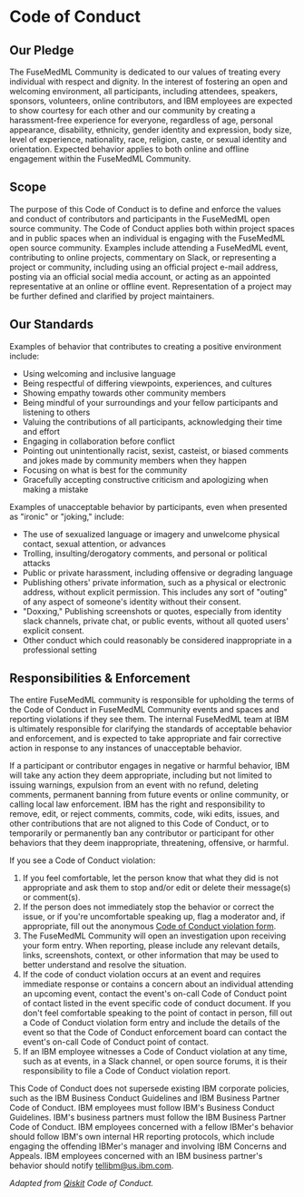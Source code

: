 # Code of Conduct

## Our Pledge

The FuseMedML Community is dedicated to our values of treating every individual
with respect and dignity. In the interest of fostering an open and welcoming
environment, all participants, including attendees, speakers, sponsors,
volunteers, online contributors, and IBM employees are expected to show
courtesy for each other and our community by creating a harassment-free
experience for everyone, regardless of age, personal appearance, disability,
ethnicity, gender identity and expression, body size, level of experience,
nationality, race, religion, caste, or sexual identity and orientation.
Expected behavior applies to both online and offline engagement within the
FuseMedML Community.

## Scope

The purpose of this Code of Conduct is to define and enforce the values and
conduct of contributors and participants in the FuseMedML open source community.
The Code of Conduct applies both within project spaces and in public spaces
when an individual is engaging with the FuseMedML open source community. Examples
include attending a FuseMedML event, contributing to online projects, commentary
on Slack, or representing a project or community, including using an official
project e-mail address, posting via an official social media account, or
acting as an appointed representative at an online or offline event.
Representation of a project may be further defined and clarified by project
maintainers.

## Our Standards

Examples of behavior that contributes to creating a positive environment
include:

- Using welcoming and inclusive language
- Being respectful of differing viewpoints, experiences, and cultures
- Showing empathy towards other community members
- Being mindful of your surroundings and your fellow participants and listening
  to others
- Valuing the contributions of all participants, acknowledging their time and effort
- Engaging in collaboration before conflict
- Pointing out unintentionally racist, sexist, casteist, or biased comments and
  jokes made by community members when they happen
- Focusing on what is best for the community
- Gracefully accepting constructive criticism and apologizing when making a mistake

Examples of unacceptable behavior by participants, even when presented as
"ironic" or "joking," include:

- The use of sexualized language or imagery and unwelcome physical contact,
  sexual attention, or advances
- Trolling, insulting/derogatory comments, and personal or political attacks
- Public or private harassment, including offensive or degrading language
- Publishing others' private information, such as a physical or electronic
  address, without explicit permission. This includes any sort of "outing" of
  any aspect of someone's identity without their consent.
- "Doxxing," Publishing screenshots or quotes, especially from identity slack
  channels, private chat, or public events, without all quoted users' explicit
  consent.
- Other conduct which could reasonably be considered inappropriate in a
  professional setting

## Responsibilities & Enforcement

The entire FuseMedML community is responsible for upholding the terms of the Code
of Conduct in FuseMedML Community events and spaces and reporting violations if
they see them. The internal FuseMedML team at IBM is ultimately responsible for
clarifying the standards of acceptable behavior and enforcement, and is expected
to take appropriate and fair corrective action in response to any instances of
unacceptable behavior.

If a participant or contributor engages in negative or harmful behavior, IBM
will take any action they deem appropriate, including but not limited to
issuing warnings, expulsion from an event with no refund, deleting comments,
permanent banning from future events or online community, or calling local law
enforcement. IBM has the right and responsibility to remove, edit, or reject
comments, commits, code, wiki edits, issues, and other contributions that are
not aligned to this Code of Conduct, or to temporarily or permanently ban any
contributor or participant for other behaviors that they deem inappropriate,
threatening, offensive, or harmful.

If you see a Code of Conduct violation:

1. If you feel comfortable, let the person know that what they did is not
   appropriate and ask them to stop and/or edit or delete their message(s) or
   comment(s).
2. If the person does not immediately stop the behavior or correct the issue,
   or if you're uncomfortable speaking up, flag a moderator and, if appropriate,
   fill out the anonymous
   [Code of Conduct violation form](https://airtable.com/shr29ayYl6gcFIBFF).
3. The FuseMedML Community will open an investigation upon receiving your form
   entry. When reporting, please include any relevant details, links,
   screenshots, context, or other information that may be used to better
   understand and resolve the situation.
4. If the code of conduct violation occurs at an event and requires immediate
   response or contains a concern about an individual attending an upcoming
   event, contact the event's on-call Code of Conduct point of contact listed
   in the event specific code of conduct document. If you don't feel comfortable
   speaking to the point of contact in person, fill out a Code of Conduct
   violation form entry and include the details of the event so that the Code of
   Conduct enforcement board can contact the event's on-call Code of Conduct
   point of contact.
5. If an IBM employee witnesses a Code of Conduct violation at any time, such as
   at events, in a Slack channel, or open source forums, it is their
   responsibility to file a Code of Conduct violation report.

This Code of Conduct does not supersede existing IBM corporate policies, such as
the IBM Business Conduct Guidelines and IBM Business Partner Code of Conduct.
IBM employees must follow IBM's Business Conduct Guidelines. IBM's business
partners must follow the IBM Business Partner Code of Conduct. IBM employees
concerned with a fellow IBMer's behavior should follow IBM's own internal HR
reporting protocols, which include engaging the offending IBMer's manager and
involving IBM Concerns and Appeals. IBM employees concerned with an IBM
business partner's behavior should notify tellibm@us.ibm.com.

_Adapted from [Qiskit](https://github.com/Qiskit/qiskit) Code of Conduct._
